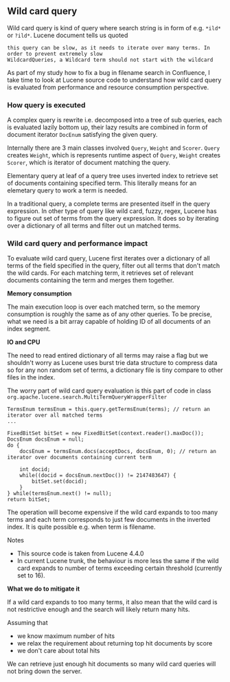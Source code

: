 ## Wild card query

Wild card query is kind of query where search string is in form of e.g. `*ild*` or `?ild*`. Lucene document tells us quoted

    this query can be slow, as it needs to iterate over many terms. In order to prevent extremely slow
    WildcardQueries, a Wildcard term should not start with the wildcard

As part of my study how to fix a bug in filename search in Confluence, I take time to look at Lucene source code to understand how wild card query is evaluated from performance and resource consumption perspective.

### How query is executed

A complex query is rewrite i.e. decomposed into a tree of sub queries, each is evaluated lazily bottom up, their lazy results are combined in form of document iterator `DocEnum` satisfying the given query. 

Internally there are 3 main classes involved `Query`, `Weight` and `Scorer`. `Query` creates `Weight`, which is represents runtime aspect of `Query`, `Weight` creates `Scorer`, which is iterator of document matching the query.

Elementary query at leaf of a query tree uses inverted index to retrieve set of documents containing specified term. This literally means for an elemetary query to work a term is needed.

In a traditional query, a complete terms are presented itself in the query expression. In other type of query like wild card, fuzzy, regex, Lucene has to figure out set of terms from the query expression. It does so by iterating over a dictionary of all terms and filter out un matched terms.

### Wild card query and performance impact

To evaluate wild card query, Lucene first iterates over a dictionary of all terms of the field specified in the query, filter out all terms that don't match the wild cards. For each matching term, it retrieves set of relevant documents containing the term and merges them together.

**Memory consumption**

The main execution loop is over each matched term, so the memory consumption is roughly the same as of any other queries. To be precise, what we need is a bit array capable of holding ID of all documents of an index segment.

**IO and CPU**

The need to read entired dictionary of all terms may raise a flag but we shouldn't worry as Lucene uses burst trie data structure to compress data so for any non random set of terms, a dictionary file is tiny compare to other files in the index.

The worry part of wild card query evaluation is this part of code in class `org.apache.lucene.search.MultiTermQueryWrapperFilter`

    TermsEnum termsEnum = this.query.getTermsEnum(terms); // return an iterator over all matched terms
    ...
    
    FixedBitSet bitSet = new FixedBitSet(context.reader().maxDoc());
    DocsEnum docsEnum = null;
    do {
        docsEnum = termsEnum.docs(acceptDocs, docsEnum, 0); // return an iterator over documents containing current term

        int docid;
        while((docid = docsEnum.nextDoc()) != 2147483647) {
            bitSet.set(docid);
        }
    } while(termsEnum.next() != null);
    return bitSet;

The operation will become expensive if the wild card expands to too many terms and each term corresponds to just few documents in the inverted index. It is quite possible e.g. when term is filename.

Notes

* This source code is taken from Lucene 4.4.0
* In current Lucene trunk, the behaviour is more less the same if the wild card expands to number of terms exceeding certain threshold (currently set to 16).

**What we do to mitigate it**

If a wild card expands to too many terms, it also mean that the wild card is not restrictive enough and the search will likely return many hits. 

Assuming that

* we know maximum number of hits
* we relax the requirement about returning top hit documents by score
* we don't care about total hits

We can retrieve just enough hit documents so many wild card queries will not bring down the server.

